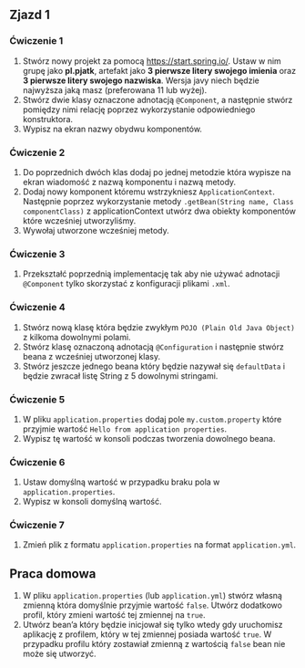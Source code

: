 ## Zjazd 1 

### Ćwiczenie 1 
1. Stwórz nowy projekt za pomocą https://start.spring.io/. 
Ustaw w nim grupę jako **pl.pjatk**, artefakt jako **3 pierwsze litery swojego imienia** oraz **3 pierwsze litery swojego nazwiska**. 
Wersja javy niech będzie najwyższa jaką masz (preferowana 11 lub wyżej). 
2. Stwórz dwie klasy oznaczone adnotacją `@Component`, a następnie stwórz pomiędzy nimi relację poprzez wykorzystanie odpowiedniego konstruktora. 
3. Wypisz na ekran nazwy obydwu komponentów. 
 
### Ćwiczenie 2
1. Do poprzednich dwóch klas dodaj po jednej metodzie która wypisze na ekran wiadomość z nazwą komponentu i nazwą metody. 
2. Dodaj nowy komponent któremu wstrzykniesz `ApplicationContext`. 
Następnie poprzez wykorzystanie metody `.getBean(String name, Class componentClass)` z applicationContext utwórz dwa obiekty komponentów które wcześniej utworzyliśmy. 
3. Wywołaj utworzone wcześniej metody. 

### Ćwiczenie 3 
1. Przekształć poprzednią implementację tak aby nie używać adnotacji `@Component` tylko skorzystać z konfiguracji plikami `.xml`. 

### Ćwiczenie 4 
1. Stwórz nową klasę która będzie zwykłym `POJO (Plain Old Java Object)` z kilkoma dowolnymi polami.
2. Stwórz klasę oznaczoną adnotacją `@Configuration` i następnie stwórz beana z wcześniej utworzonej klasy.
3. Stwórz jeszcze jednego beana który będzie nazywał się `defaultData` i będzie zwracał listę String z 5 dowolnymi stringami. 

### Ćwiczenie 5 
1. W pliku `application.properties` dodaj pole `my.custom.property` które przyjmie wartość `Hello from application properties`.
2. Wypisz tę wartość w konsoli podczas tworzenia dowolnego beana. 

### Ćwiczenie 6 
1. Ustaw domyślną wartość w przypadku braku pola w `application.properties`.
2. Wypisz w konsoli domyślną wartość. 

### Ćwiczenie 7
1. Zmień plik z formatu `application.properties` na format `application.yml`. 

## Praca domowa
1. W pliku `application.properties` (lub `application.yml`) stwórz własną zmienną która domyślnie przyjmie wartość `false`. 
Utwórz dodatkowo profil, który zmieni wartość tej zmiennej na `true`.
2. Utwórz bean’a który będzie inicjował się tylko wtedy gdy uruchomisz aplikację z profilem, który w tej zmiennej posiada wartość `true`. 
W przypadku profilu który zostawiał zmienną z wartością `false` bean nie może się utworzyć. 
